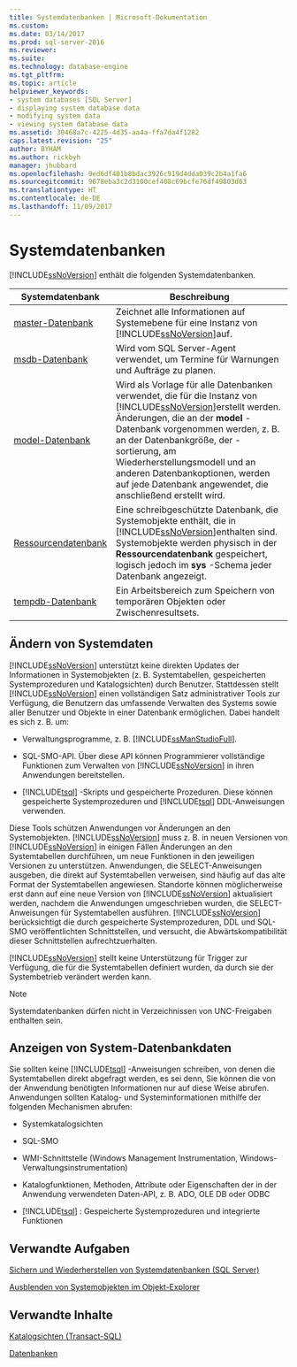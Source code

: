 ```yaml
---
title: Systemdatenbanken | Microsoft-Dokumentation
ms.custom: 
ms.date: 03/14/2017
ms.prod: sql-server-2016
ms.reviewer: 
ms.suite: 
ms.technology: database-engine
ms.tgt_pltfrm: 
ms.topic: article
helpviewer_keywords:
- system databases [SQL Server]
- displaying system database data
- modifying system data
- viewing system database data
ms.assetid: 30468a7c-4225-4d35-aa4a-ffa7da4f1282
caps.latest.revision: "25"
author: BYHAM
ms.author: rickbyh
manager: jhubbard
ms.openlocfilehash: 9ed6df401b8bdac3926c919d4dda039c2b4a1fa6
ms.sourcegitcommit: 9678eba3c2d3100cef408c69bcfe76df49803d63
ms.translationtype: HT
ms.contentlocale: de-DE
ms.lasthandoff: 11/09/2017
---
```

# <a name="system-databases"></a>Systemdatenbanken
  [!INCLUDE[ssNoVersion](../../includes/ssnoversion-md.md)] enthält die folgenden Systemdatenbanken.  
  
|Systemdatenbank|Beschreibung|  
|---------------------|-----------------|  
|[master-Datenbank](../../relational-databases/databases/master-database.md)|Zeichnet alle Informationen auf Systemebene für eine Instanz von [!INCLUDE[ssNoVersion](../../includes/ssnoversion-md.md)]auf.|  
|[msdb-Datenbank](../../relational-databases/databases/msdb-database.md)|Wird vom SQL Server-Agent verwendet, um Termine für Warnungen und Aufträge zu planen.|  
|[model-Datenbank](../../relational-databases/databases/model-database.md)|Wird als Vorlage für alle Datenbanken verwendet, die für die Instanz von [!INCLUDE[ssNoVersion](../../includes/ssnoversion-md.md)]erstellt werden. Änderungen, die an der **model** -Datenbank vorgenommen werden, z. B. an der Datenbankgröße, der -sortierung, am Wiederherstellungsmodell und an anderen Datenbankoptionen, werden auf jede Datenbank angewendet, die anschließend erstellt wird.|  
|[Ressourcendatenbank](../../relational-databases/databases/resource-database.md)|Eine schreibgeschützte Datenbank, die Systemobjekte enthält, die in [!INCLUDE[ssNoVersion](../../includes/ssnoversion-md.md)]enthalten sind. Systemobjekte werden physisch in der **Ressourcendatenbank** gespeichert, logisch jedoch im **sys** -Schema jeder Datenbank angezeigt.|  
|[tempdb-Datenbank](../../relational-databases/databases/tempdb-database.md)|Ein Arbeitsbereich zum Speichern von temporären Objekten oder Zwischenresultsets.|  
  
## <a name="modifying-system-data"></a>Ändern von Systemdaten  
 [!INCLUDE[ssNoVersion](../../includes/ssnoversion-md.md)] unterstützt keine direkten Updates der Informationen in Systemobjekten (z. B. Systemtabellen, gespeicherten Systemprozeduren und Katalogsichten) durch Benutzer. Stattdessen stellt [!INCLUDE[ssNoVersion](../../includes/ssnoversion-md.md)] einen vollständigen Satz administrativer Tools zur Verfügung, die Benutzern das umfassende Verwalten des Systems sowie aller Benutzer und Objekte in einer Datenbank ermöglichen. Dabei handelt es sich z. B. um:  
  
-   Verwaltungsprogramme, z. B. [!INCLUDE[ssManStudioFull](../../includes/ssmanstudiofull-md.md)].  
  
-   SQL-SMO-API. Über diese API können Programmierer vollständige Funktionen zum Verwalten von [!INCLUDE[ssNoVersion](../../includes/ssnoversion-md.md)] in ihren Anwendungen bereitstellen.  
  
-   [!INCLUDE[tsql](../../includes/tsql-md.md)] -Skripts und gespeicherte Prozeduren. Diese können gespeicherte Systemprozeduren und [!INCLUDE[tsql](../../includes/tsql-md.md)] DDL-Anweisungen verwenden.  
  
 Diese Tools schützen Anwendungen vor Änderungen an den Systemobjekten. [!INCLUDE[ssNoVersion](../../includes/ssnoversion-md.md)] muss z. B. in neuen Versionen von [!INCLUDE[ssNoVersion](../../includes/ssnoversion-md.md)] in einigen Fällen Änderungen an den Systemtabellen durchführen, um neue Funktionen in den jeweiligen Versionen zu unterstützen. Anwendungen, die SELECT-Anweisungen ausgeben, die direkt auf Systemtabellen verweisen, sind häufig auf das alte Format der Systemtabellen angewiesen. Standorte können möglicherweise erst dann auf eine neue Version von [!INCLUDE[ssNoVersion](../../includes/ssnoversion-md.md)] aktualisiert werden, nachdem die Anwendungen umgeschrieben wurden, die SELECT-Anweisungen für Systemtabellen ausführen. [!INCLUDE[ssNoVersion](../../includes/ssnoversion-md.md)] berücksichtigt die durch gespeicherte Systemprozeduren, DDL und SQL-SMO veröffentlichten Schnittstellen, und versucht, die Abwärtskompatibilität dieser Schnittstellen aufrechtzuerhalten.  
  
 [!INCLUDE[ssNoVersion](../../includes/ssnoversion-md.md)] stellt keine Unterstützung für Trigger zur Verfügung, die für die Systemtabellen definiert wurden, da durch sie der Systembetrieb verändert werden kann.  
  
> [!NOTE]  
>  Systemdatenbanken dürfen nicht in Verzeichnissen von UNC-Freigaben enthalten sein.  
  
## <a name="viewing-system-database-data"></a>Anzeigen von System-Datenbankdaten  
 Sie sollten keine [!INCLUDE[tsql](../../includes/tsql-md.md)] -Anweisungen schreiben, von denen die Systemtabellen direkt abgefragt werden, es sei denn, Sie können die von der Anwendung benötigten Informationen nur auf diese Weise abrufen. Anwendungen sollten Katalog- und Systeminformationen mithilfe der folgenden Mechanismen abrufen:  
  
-   Systemkatalogsichten  
  
-   SQL-SMO  
  
-   WMI-Schnittstelle (Windows Management Instrumentation, Windows-Verwaltungsinstrumentation)  
  
-   Katalogfunktionen, Methoden, Attribute oder Eigenschaften der in der Anwendung verwendeten Daten-API, z. B. ADO, OLE DB oder ODBC  
  
-   [!INCLUDE[tsql](../../includes/tsql-md.md)] : Gespeicherte Systemprozeduren und integrierte Funktionen  
  
## <a name="related-tasks"></a>Verwandte Aufgaben  
 [Sichern und Wiederherstellen von Systemdatenbanken &#40;SQL Server&#41;](../../relational-databases/backup-restore/back-up-and-restore-of-system-databases-sql-server.md)  
  
 [Ausblenden von Systemobjekten im Objekt-Explorer](http://msdn.microsoft.com/library/c01d8804-838c-4f75-b78c-80e41e4fffdc)  
  
## <a name="related-content"></a>Verwandte Inhalte  
 [Katalogsichten &#40;Transact-SQL&#41;](../../relational-databases/system-catalog-views/catalog-views-transact-sql.md)  
  
 [Datenbanken](../../relational-databases/databases/databases.md)  
  
  